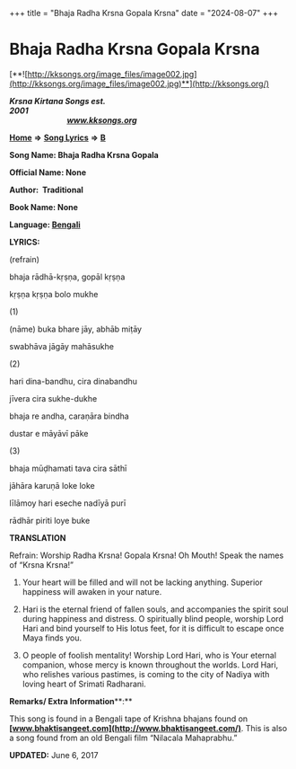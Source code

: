 +++
title = "Bhaja Radha Krsna Gopala Krsna"
date = "2024-08-07"
+++

# Bhaja Radha Krsna Gopala Krsna
[**![http://kksongs.org/image_files/image002.jpg](http://kksongs.org/image_files/image002.jpg)**](http://kksongs.org/)

**_Krsna Kirtana Songs est. 2001_**                                                                                                                                                 **_www.kksongs.org_**

**[Home](http://kksongs.org/)** **⇒** **[Song Lyrics](http://kksongs.org/lyrics.html)** **⇒** **[B](http://kksongs.org/songs/song_b.html)**

**Song Name: Bhaja Radha Krsna Gopala**

**Official Name: None**

**Author:  Traditional**

**Book Name: None**

**Language: [Bengali](http://kksongs.org/language/list/bengali.html)**

**LYRICS:**

(refrain)

bhaja rādhā-kṛṣṇa, gopāl kṛṣṇa

kṛṣṇa kṛṣṇa bolo mukhe

(1)

(nāme) buka bhare jāy, abhāb miṭāy

swabhāva jāgāy mahāsukhe

(2)

hari dina-bandhu, cira dinabandhu

jīvera cira sukhe-dukhe

bhaja re andha, caraṇāra bindha

dustar e māyāvī pāke

(3)

bhaja mūḍhamati tava cira sāthī

jāhāra karuṇā loke loke

līlāmoy hari eseche nadīyā purī

rādhār piriti loye buke

**TRANSLATION**

Refrain: Worship Radha Krsna! Gopala Krsna! Oh Mouth! Speak the names of “Krsna Krsna!”

1) Your heart will be filled and will not be lacking anything. Superior happiness will awaken in your nature.

2) Hari is the eternal friend of fallen souls, and accompanies the spirit soul during happiness and distress. O spiritually blind people, worship Lord Hari and bind yourself to His lotus feet, for it is difficult to escape once Maya finds you.

3) O people of foolish mentality! Worship Lord Hari, who is Your eternal companion, whose mercy is known throughout the worlds. Lord Hari, who relishes various pastimes, is coming to the city of Nadiya with loving heart of Srimati Radharani.

**Remarks/ Extra Information****:**

This song is found in a Bengali tape of Krishna bhajans found on **[www.bhaktisangeet.com](http://www.bhaktisangeet.com/)**. This is also a song found from an old Bengali film “Nilacala Mahaprabhu.”

**UPDATED:** June 6, 2017